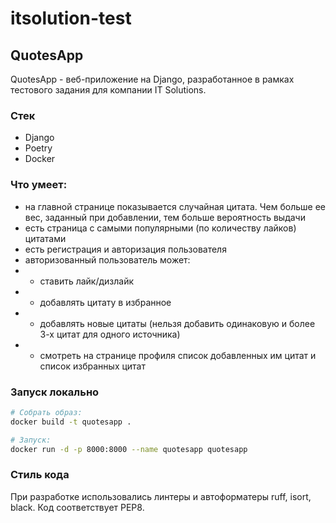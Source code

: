 # itsolution-test

## QuotesApp
QuotesApp - веб-приложение на Django, разработанное в рамках тестового задания для компании IT Solutions.

### Стек

- Django
- Poetry
- Docker

### Что умеет:
- на главной странице показывается случайная цитата. Чем больше ее вес, заданный при добавлении, тем больше вероятность выдачи
- есть страница с самыми популярными (по количеству лайков) цитатами
- есть регистрация и авторизация пользователя
- авторизованный пользователь может:
- - ставить лайк/дизлайк
- - добавлять цитату в избранное
- - добавлять новые цитаты (нельзя добавить одинаковую и более 3-х цитат для одного источника)
- - смотреть на странице профиля список добавленных им цитат и список избранных цитат

### Запуск локально

```bash
# Собрать образ:
docker build -t quotesapp .

# Запуск:
docker run -d -p 8000:8000 --name quotesapp quotesapp
```
### Стиль кода
При разработке использовались линтеры и автоформатеры ruff, isort, black. Код соответствует PEP8. 